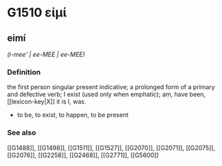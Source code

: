 # G1510 εἰμί

## eimí

_(i-mee' | ee-MEE | ee-MEE)_

### Definition

the first person singular present indicative; a prolonged form of a primary and defective verb; I exist (used only when emphatic); am, have been, [[lexicon-key|X]] it is I, was.

- to be, to exist, to happen, to be present

### See also

[[G1488]], [[G1498]], [[G1511]], [[G1527]], [[G2070]], [[G2071]], [[G2075]], [[G2076]], [[G2258]], [[G2468]], [[G2771]], [[G5600]]

